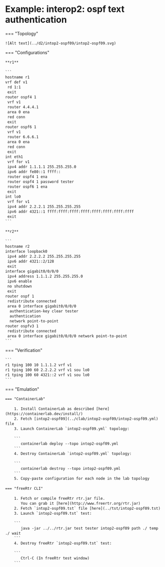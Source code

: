 # Example: interop2: ospf text authentication

=== "Topology"

    ![Alt text](../d2/intop2-ospf09/intop2-ospf09.svg)

=== "Configurations"

    **r1**

    ```
    hostname r1
    vrf def v1
     rd 1:1
     exit
    router ospf4 1
     vrf v1
     router 4.4.4.1
     area 0 ena
     red conn
     exit
    router ospf6 1
     vrf v1
     router 6.6.6.1
     area 0 ena
     red conn
     exit
    int eth1
     vrf for v1
     ipv4 addr 1.1.1.1 255.255.255.0
     ipv6 addr fe80::1 ffff::
     router ospf4 1 ena
     router ospf4 1 password tester
     router ospf6 1 ena
     exit
    int lo0
     vrf for v1
     ipv4 addr 2.2.2.1 255.255.255.255
     ipv6 addr 4321::1 ffff:ffff:ffff:ffff:ffff:ffff:ffff:ffff
     exit
    ```

    **r2**

    ```
    hostname r2
    interface loopback0
     ipv4 addr 2.2.2.2 255.255.255.255
     ipv6 addr 4321::2/128
     exit
    interface gigabit0/0/0/0
     ipv4 address 1.1.1.2 255.255.255.0
     ipv6 enable
     no shutdown
     exit
    router ospf 1
     redistribute connected
     area 0 interface gigabit0/0/0/0
      authentication-key clear tester
      authentication
      network point-to-point
    router ospfv3 1
     redistribute connected
     area 0 interface gigabit0/0/0/0 network point-to-point
    ```

=== "Verification"

    ```
    r1 tping 100 10 1.1.1.2 vrf v1
    r1 tping 100 60 2.2.2.2 vrf v1 sou lo0
    r1 tping 100 60 4321::2 vrf v1 sou lo0
    ```

=== "Emulation"

    === "ContainerLab"

        1. Install ContainerLab as described [here](https://containerlab.dev/install/)  
        2. Fetch [intop2-ospf09](../clab/intop2-ospf09/intop2-ospf09.yml) file  
        3. Launch ContainerLab `intop2-ospf09.yml` topology:  

        ```
           containerlab deploy --topo intop2-ospf09.yml  
        ```
        4. Destroy ContainerLab `intop2-ospf09.yml` topology:  

        ```
           containerlab destroy --topo intop2-ospf09.yml  
        ```
        5. Copy-paste configuration for each node in the lab topology

    === "freeRtr CLI"

        1. Fetch or compile freeRtr rtr.jar file.  
           You can grab it [here](http://www.freertr.org/rtr.jar)  
        2. Fetch `intop2-ospf09.tst` file [here](../tst/intop2-ospf09.tst)  
        3. Launch `intop2-ospf09.tst` test:  

        ```
           java -jar ../../rtr.jar test tester intop2-ospf09 path ./ temp ./ wait
        ```
        4. Destroy freeRtr `intop2-ospf09.tst` test:  

        ```
           Ctrl-C (In freeRtr test window)
        ```


